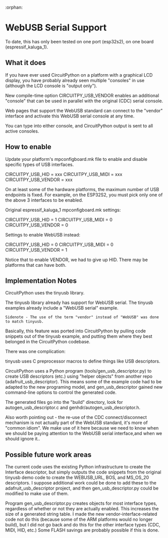:orphan:
<!--
SPDX-FileCopyrightText: 2014 MicroPython & CircuitPython contributors (https://github.com/adafruit/circuitpython/graphs/contributors)

SPDX-License-Identifier: MIT
-->

# WebUSB Serial Support

To date, this has only been tested on one port (esp32s2), on one board (espressif_kaluga_1).

## What it does

If you have ever used CircuitPython on a platform with a graphical LCD display, you have probably
already seen multiple "consoles" in use (although the LCD console is "output only"). 

New compile-time option CIRCUITPY_USB_VENDOR enables an additional "console" that can be used in
parallel with the original (CDC) serial console.

Web pages that support the WebUSB standard can connect to the "vendor" interface and activate
this WebUSB serial console at any time.

You can type into either console, and CircuitPython output is sent to all active consoles.

## How to enable

Update your platform's mpconfigboard.mk file to enable and disable specific types of USB interfaces.

CIRCUITPY_USB_HID = xxx
CIRCUITPY_USB_MIDI = xxx
CIRCUITPY_USB_VENDOR = xxx

On at least some of the hardware platforms, the maximum number of USB endpoints is fixed.
For example, on the ESP32S2, you must pick only one of the above 3 interfaces to be enabled.

Original espressif_kaluga_1 mpconfigboard.mk settings:

CIRCUITPY_USB_HID = 1
CIRCUITPY_USB_MIDI = 0
CIRCUITPY_USB_VENDOR = 0

Settings to enable WebUSB instead:

CIRCUITPY_USB_HID = 0
CIRCUITPY_USB_MIDI = 0
CIRCUITPY_USB_VENDOR = 1

Notice that to enable VENDOR, we had to give up HID. There may be platforms that can have both.

## Implementation Notes

CircuitPython uses the tinyusb library.

The tinyusb library already has support for WebUSB serial.
The tinyusb examples already include a "WebUSB serial" example.

    Sidenote - The use of the term "vendor" instead of "WebUSB" was done to match tinyusb.

Basically, this feature was ported into CircuitPython by pulling code snippets out of the
tinyusb example, and putting them where they best belonged in the CircuitPython codebase.

There was one complication:

tinyusb uses C preprocessor macros to define things like USB descriptors.

CircuitPython uses a Python program (tools/gen_usb_descriptor.py) to create USB descriptors (etc.)
using "helper objects" from another repo (adafruit_usb_descriptor). This means some of the example
code had to be adapted to the new programing model, and gen_usb_descriptor gained new command-line
options to control the generated code.

The generated files go into the "build" directory, look for autogen_usb_descriptor.c and
genhdr/autogen_usb_descriptor.h.


Also worth pointing out - the re-use of the CDC connect/disconnect mechanism is not actually part
of the WebUSB standard, it's more of "common idiom". We make use of it here because we need to know
when we should be paying attention to the WebUSB serial interface,and when we should ignore it..

## Possible future work areas

The current code uses the existing Python infrastructure to create the Interface descriptor, but
simply outputs the code snippets from the original tinyusb demo code to create the WEBUSB_URL,
BOS, and MS_OS_20 descriptors. I suppose additional work could be done to add these to the
adafruit_usb_descriptor project, and then gen_usb_descriptor.py could be modified to make use
of them.

Program gen_usb_descriptor.py creates objects for most interface types, regardless of whether or
not they are actually enabled. This increases the size of a generated string table. I made the
new vendor-interface-related code not do this (because some of the ARM platforms would no longer
build), but I did not go back and do this for the other interface types (CDC, MIDI, HID, etc.)
Some FLASH savings are probably possible if this is done.

